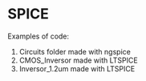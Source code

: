 # SPICE
Examples of code:

1. Circuits folder made with ngspice 
2. CMOS_Inversor made with LTSPICE
3. Inversor_1.2um made with LTSPICE
